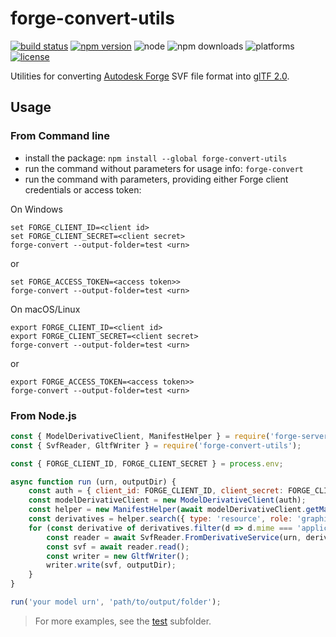 # forge-convert-utils

[![build status](https://travis-ci.org/petrbroz/forge-convert-utils.svg?branch=master)](https://travis-ci.org/petrbroz/forge-convert-utils)
[![npm version](https://badge.fury.io/js/forge-convert-utils.svg)](https://badge.fury.io/js/forge-convert-utils)
![node](https://img.shields.io/node/v/forge-convert-utils.svg)
![npm downloads](https://img.shields.io/npm/dw/forge-convert-utils.svg)
![platforms](https://img.shields.io/badge/platform-windows%20%7C%20osx%20%7C%20linux-lightgray.svg)
[![license](https://img.shields.io/badge/license-MIT-blue.svg)](http://opensource.org/licenses/MIT)

Utilities for converting [Autodesk Forge](https://forge.autodesk.com) SVF file format into
[glTF 2.0](https://github.com/KhronosGroup/glTF/tree/master/specification/2.0).

## Usage

### From Command line

- install the package: `npm install --global forge-convert-utils`
- run the command without parameters for usage info: `forge-convert`
- run the command with parameters, providing either Forge client credentials or access token:

On Windows

```
set FORGE_CLIENT_ID=<client id>
set FORGE_CLIENT_SECRET=<client secret>
forge-convert --output-folder=test <urn>
```

or

```
set FORGE_ACCESS_TOKEN=<access token>>
forge-convert --output-folder=test <urn>
```

On macOS/Linux

```
export FORGE_CLIENT_ID=<client id>
export FORGE_CLIENT_SECRET=<client secret>
forge-convert --output-folder=test <urn>
```

or

```
export FORGE_ACCESS_TOKEN=<access token>>
forge-convert --output-folder=test <urn>
```

### From Node.js

```js
const { ModelDerivativeClient, ManifestHelper } = require('forge-server-utils');
const { SvfReader, GltfWriter } = require('forge-convert-utils');

const { FORGE_CLIENT_ID, FORGE_CLIENT_SECRET } = process.env;

async function run (urn, outputDir) {
    const auth = { client_id: FORGE_CLIENT_ID, client_secret: FORGE_CLIENT_SECRET };
    const modelDerivativeClient = new ModelDerivativeClient(auth);
    const helper = new ManifestHelper(await modelDerivativeClient.getManifest(urn));
    const derivatives = helper.search({ type: 'resource', role: 'graphics' });
    for (const derivative of derivatives.filter(d => d.mime === 'application/autodesk-svf')) {
        const reader = await SvfReader.FromDerivativeService(urn, derivative.guid, auth);
        const svf = await reader.read();
        const writer = new GltfWriter();
        writer.write(svf, outputDir);
    }
}

run('your model urn', 'path/to/output/folder');
```

> For more examples, see the [test](./test) subfolder.
